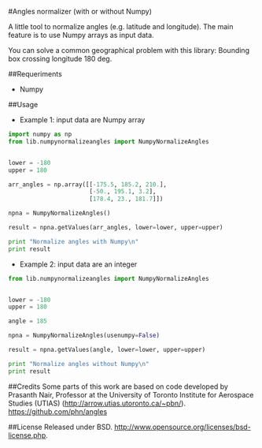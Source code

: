 #Angles normalizer (with or without Numpy)

A little tool to normalize angles (e.g. latitude and longitude). 
The main feature is to use Numpy arrays as input data.

You can solve a common geographical problem with this library: Bounding box crossing longitude 180 deg.

##Requeriments
* Numpy

##Usage
* Example 1: input data are Numpy array
```python
import numpy as np
from lib.numpynormalizeangles import NumpyNormalizeAngles


lower = -180
upper = 180

arr_angles = np.array([[-175.5, 185.2, 210.],
                       [-50., 195.1, 3.2],
                       [178.4, 23., 181.7]])

npna = NumpyNormalizeAngles()

result = npna.getValues(arr_angles, lower=lower, upper=upper)

print "Normalize angles with Numpy\n"
print result
``` 

* Example 2: input data are an integer
```python
from lib.numpynormalizeangles import NumpyNormalizeAngles


lower = -180
upper = 180

angle = 185

npna = NumpyNormalizeAngles(usenumpy=False)

result = npna.getValues(angle, lower=lower, upper=upper)

print "Normalize angles without Numpy\n"
print result
```


##Credits
Some parts of this work are based on code developed by Prasanth Nair, Professor at the University of Toronto Institute for Aerospace Studies (UTIAS) (http://arrow.utias.utoronto.ca/~pbn/).
https://github.com/phn/angles


##License
Released under BSD.
http://www.opensource.org/licenses/bsd-license.php.

